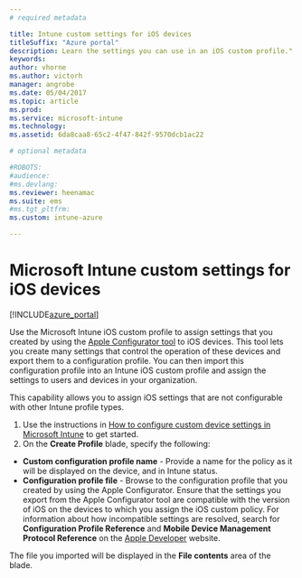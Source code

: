 ```yaml
---
# required metadata

title: Intune custom settings for iOS devices
titleSuffix: "Azure portal"
description: Learn the settings you can use in an iOS custom profile."
keywords:
author: vhorne
ms.author: victorh
manager: angrobe
ms.date: 05/04/2017
ms.topic: article
ms.prod:
ms.service: microsoft-intune
ms.technology:
ms.assetid: 6da8caa8-65c2-4f47-842f-9570dcb1ac22

# optional metadata

#ROBOTS:
#audience:
#ms.devlang:
ms.reviewer: heenamac
ms.suite: ems
#ms.tgt_pltfrm:
ms.custom: intune-azure

---
```


# Microsoft Intune custom settings for iOS devices

[!INCLUDE[azure_portal](./includes/azure_portal.md)]

Use the Microsoft Intune iOS custom profile to assign settings that you created by using the [Apple Configurator tool](https://itunes.apple.com/app/apple-configurator-2/id1037126344?mt=12) to iOS devices. This tool lets you create many settings that control the operation of these devices and export them to a configuration profile. You can then import this configuration profile into an Intune iOS custom profile and assign the settings to users and devices in your organization.

This capability allows you to assign iOS settings that are not configurable with other Intune profile types.


1. Use the instructions in [How to configure custom device settings in Microsoft Intune](custom-settings-configure.md) to get started.
2. On the **Create Profile** blade, specify the following:

- **Custom configuration profile name** - Provide a name for the policy as it will be displayed on the device, and in Intune status.
- **Configuration profile file** - Browse to the configuration profile that you created by using the Apple Configurator.
Ensure that the settings you export from the Apple Configurator tool are compatible with the version of iOS on the devices to which you assign the iOS custom policy. For information about how incompatible settings are resolved, search for **Configuration Profile Reference** and **Mobile Device Management Protocol Reference** on the [Apple Developer](https://developer.apple.com/) website.

The file you imported will be displayed in the **File contents** area of the blade.
